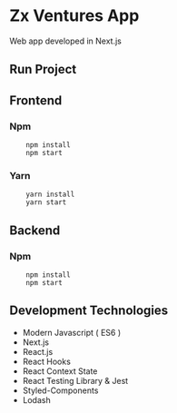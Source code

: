 # Zx Ventures App

Web app developed in Next.js


## Run Project

## Frontend

### Npm
```
    npm install
    npm start
```

### Yarn
```
    yarn install
    yarn start
```

## Backend

### Npm
```
    npm install
    npm start
```

## Development Technologies
* Modern Javascript ( ES6 )
* Next.js
* React.js
* React Hooks
* React Context State
* React Testing Library & Jest
* Styled-Components
* Lodash

